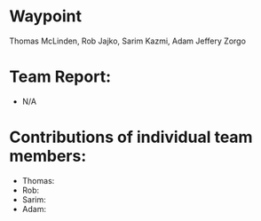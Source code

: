 # Waypoint
Thomas McLinden, Rob Jajko, Sarim Kazmi, Adam Jeffery Zorgo

# Team Report:
- N/A

# Contributions of individual team members:
- Thomas:
- Rob:
- Sarim:
- Adam:
